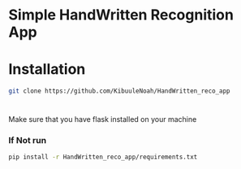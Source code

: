 # Simple HandWritten Recognition App 

# Installation

```Bash
git clone https://github.com/KibuuleNoah/HandWritten_reco_app
```
#
Make sure that you have flask installed on your machine


### If Not run

```Bash
pip install -r HandWritten_reco_app/requirements.txt 
```
